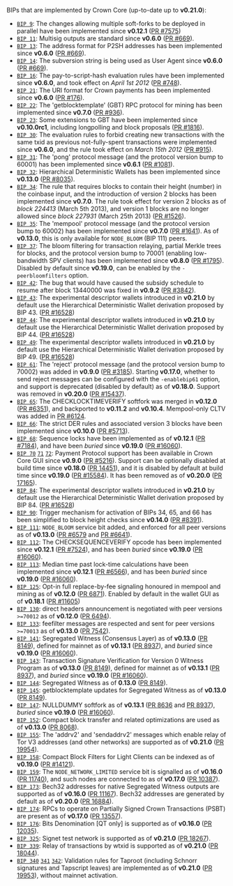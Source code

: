 BIPs that are implemented by Crown Core (up-to-date up to **v0.21.0**):

* [`BIP 9`](https://github.com/crown/bips/blob/master/bip-0009.mediawiki): The changes allowing multiple soft-forks to be deployed in parallel have been implemented since **v0.12.1**  ([PR #7575](https://github.com/crown/crown/pull/7575))
* [`BIP 11`](https://github.com/crown/bips/blob/master/bip-0011.mediawiki): Multisig outputs are standard since **v0.6.0** ([PR #669](https://github.com/crown/crown/pull/669)).
* [`BIP 13`](https://github.com/crown/bips/blob/master/bip-0013.mediawiki): The address format for P2SH addresses has been implemented since **v0.6.0** ([PR #669](https://github.com/crown/crown/pull/669)).
* [`BIP 14`](https://github.com/crown/bips/blob/master/bip-0014.mediawiki): The subversion string is being used as User Agent since **v0.6.0** ([PR #669](https://github.com/crown/crown/pull/669)).
* [`BIP 16`](https://github.com/crown/bips/blob/master/bip-0016.mediawiki): The pay-to-script-hash evaluation rules have been implemented since **v0.6.0**, and took effect on *April 1st 2012* ([PR #748](https://github.com/crown/crown/pull/748)).
* [`BIP 21`](https://github.com/crown/bips/blob/master/bip-0021.mediawiki): The URI format for Crown payments has been implemented since **v0.6.0** ([PR #176](https://github.com/crown/crown/pull/176)).
* [`BIP 22`](https://github.com/crown/bips/blob/master/bip-0022.mediawiki): The 'getblocktemplate' (GBT) RPC protocol for mining has been implemented since **v0.7.0** ([PR #936](https://github.com/crown/crown/pull/936)).
* [`BIP 23`](https://github.com/crown/bips/blob/master/bip-0023.mediawiki): Some extensions to GBT have been implemented since **v0.10.0rc1**, including longpolling and block proposals ([PR #1816](https://github.com/crown/crown/pull/1816)).
* [`BIP 30`](https://github.com/crown/bips/blob/master/bip-0030.mediawiki): The evaluation rules to forbid creating new transactions with the same txid as previous not-fully-spent transactions were implemented since **v0.6.0**, and the rule took effect on *March 15th 2012* ([PR #915](https://github.com/crown/crown/pull/915)).
* [`BIP 31`](https://github.com/crown/bips/blob/master/bip-0031.mediawiki): The 'pong' protocol message (and the protocol version bump to 60001) has been implemented since **v0.6.1** ([PR #1081](https://github.com/crown/crown/pull/1081)).
* [`BIP 32`](https://github.com/crown/bips/blob/master/bip-0032.mediawiki): Hierarchical Deterministic Wallets has been implemented since **v0.13.0** ([PR #8035](https://github.com/crown/crown/pull/8035)).
* [`BIP 34`](https://github.com/crown/bips/blob/master/bip-0034.mediawiki): The rule that requires blocks to contain their height (number) in the coinbase input, and the introduction of version 2 blocks has been implemented since **v0.7.0**. The rule took effect for version 2 blocks as of *block 224413* (March 5th 2013), and version 1 blocks are no longer allowed since *block 227931* (March 25th 2013) ([PR #1526](https://github.com/crown/crown/pull/1526)).
* [`BIP 35`](https://github.com/crown/bips/blob/master/bip-0035.mediawiki): The 'mempool' protocol message (and the protocol version bump to 60002) has been implemented since **v0.7.0** ([PR #1641](https://github.com/crown/crown/pull/1641)). As of **v0.13.0**, this is only available for `NODE_BLOOM` (BIP 111) peers.
* [`BIP 37`](https://github.com/crown/bips/blob/master/bip-0037.mediawiki): The bloom filtering for transaction relaying, partial Merkle trees for blocks, and the protocol version bump to 70001 (enabling low-bandwidth SPV clients) has been implemented since **v0.8.0** ([PR #1795](https://github.com/crown/crown/pull/1795)). Disabled by default since **v0.19.0**, can be enabled by the `-peerbloomfilters` option.
* [`BIP 42`](https://github.com/crown/bips/blob/master/bip-0042.mediawiki): The bug that would have caused the subsidy schedule to resume after block 13440000 was fixed in **v0.9.2** ([PR #3842](https://github.com/crown/crown/pull/3842)).
* [`BIP 43`](https://github.com/crown/bips/blob/master/bip-0043.mediawiki): The experimental descriptor wallets introduced in **v0.21.0** by default use the Hierarchical Deterministic Wallet derivation proposed by BIP 43. ([PR #16528](https://github.com/crown/crown/pull/16528))
* [`BIP 44`](https://github.com/crown/bips/blob/master/bip-0044.mediawiki): The experimental descriptor wallets introduced in **v0.21.0** by default use the Hierarchical Deterministic Wallet derivation proposed by BIP 44. ([PR #16528](https://github.com/crown/crown/pull/16528))
* [`BIP 49`](https://github.com/crown/bips/blob/master/bip-0049.mediawiki): The experimental descriptor wallets introduced in **v0.21.0** by default use the Hierarchical Deterministic Wallet derivation proposed by BIP 49. ([PR #16528](https://github.com/crown/crown/pull/16528))
* [`BIP 61`](https://github.com/crown/bips/blob/master/bip-0061.mediawiki): The 'reject' protocol message (and the protocol version bump to 70002) was added in **v0.9.0** ([PR #3185](https://github.com/crown/crown/pull/3185)). Starting **v0.17.0**, whether to send reject messages can be configured with the `-enablebip61` option, and support is deprecated (disabled by default) as of **v0.18.0**. Support was removed in **v0.20.0** ([PR #15437](https://github.com/crown/crown/pull/15437)).
* [`BIP 65`](https://github.com/crown/bips/blob/master/bip-0065.mediawiki): The CHECKLOCKTIMEVERIFY softfork was merged in **v0.12.0** ([PR #6351](https://github.com/crown/crown/pull/6351)), and backported to **v0.11.2** and **v0.10.4**. Mempool-only CLTV was added in [PR #6124](https://github.com/crown/crown/pull/6124).
* [`BIP 66`](https://github.com/crown/bips/blob/master/bip-0066.mediawiki): The strict DER rules and associated version 3 blocks have been implemented since **v0.10.0** ([PR #5713](https://github.com/crown/crown/pull/5713)).
* [`BIP 68`](https://github.com/crown/bips/blob/master/bip-0068.mediawiki): Sequence locks have been implemented as of **v0.12.1**  ([PR #7184](https://github.com/crown/crown/pull/7184)), and have been *buried* since **v0.19.0** ([PR #16060](https://github.com/crown/crown/pull/16060)).
* [`BIP 70`](https://github.com/crown/bips/blob/master/bip-0070.mediawiki) [`71`](https://github.com/crown/bips/blob/master/bip-0071.mediawiki) [`72`](https://github.com/crown/bips/blob/master/bip-0072.mediawiki):
  Payment Protocol support has been available in Crown Core GUI since **v0.9.0** ([PR #5216](https://github.com/crown/crown/pull/5216)).
  Support can be optionally disabled at build time since **v0.18.0** ([PR 14451](https://github.com/crown/crown/pull/14451)),
  and it is disabled by default at build time since **v0.19.0** ([PR #15584](https://github.com/crown/crown/pull/15584)).
  It has been removed as of **v0.20.0** ([PR 17165](https://github.com/crown/crown/pull/17165)).
* [`BIP 84`](https://github.com/crown/bips/blob/master/bip-0084.mediawiki): The experimental descriptor wallets introduced in **v0.21.0** by default use the Hierarchical Deterministic Wallet derivation proposed by BIP 84. ([PR #16528](https://github.com/crown/crown/pull/16528))
* [`BIP 90`](https://github.com/crown/bips/blob/master/bip-0090.mediawiki): Trigger mechanism for activation of BIPs 34, 65, and 66 has been simplified to block height checks since **v0.14.0** ([PR #8391](https://github.com/crown/crown/pull/8391)).
* [`BIP 111`](https://github.com/crown/bips/blob/master/bip-0111.mediawiki): `NODE_BLOOM` service bit added, and enforced for all peer versions as of **v0.13.0** ([PR #6579](https://github.com/crown/crown/pull/6579) and [PR #6641](https://github.com/crown/crown/pull/6641)).
* [`BIP 112`](https://github.com/crown/bips/blob/master/bip-0112.mediawiki): The CHECKSEQUENCEVERIFY opcode has been implemented since **v0.12.1** ([PR #7524](https://github.com/crown/crown/pull/7524)), and has been *buried* since **v0.19.0** ([PR #16060](https://github.com/crown/crown/pull/16060)).
* [`BIP 113`](https://github.com/crown/bips/blob/master/bip-0113.mediawiki): Median time past lock-time calculations have been implemented since **v0.12.1** ([PR #6566](https://github.com/crown/crown/pull/6566)), and has been *buried* since **v0.19.0** ([PR #16060](https://github.com/crown/crown/pull/16060)).
* [`BIP 125`](https://github.com/crown/bips/blob/master/bip-0125.mediawiki): Opt-in full replace-by-fee signaling honoured in mempool and mining as of **v0.12.0** ([PR 6871](https://github.com/crown/crown/pull/6871)). Enabled by default in the wallet GUI as of **v0.18.1** ([PR #11605](https://github.com/crown/crown/pull/11605))
* [`BIP 130`](https://github.com/crown/bips/blob/master/bip-0130.mediawiki): direct headers announcement is negotiated with peer versions `>=70012` as of **v0.12.0** ([PR 6494](https://github.com/crown/crown/pull/6494)).
* [`BIP 133`](https://github.com/crown/bips/blob/master/bip-0133.mediawiki): feefilter messages are respected and sent for peer versions `>=70013` as of **v0.13.0** ([PR 7542](https://github.com/crown/crown/pull/7542)).
* [`BIP 141`](https://github.com/crown/bips/blob/master/bip-0141.mediawiki): Segregated Witness (Consensus Layer) as of **v0.13.0** ([PR 8149](https://github.com/crown/crown/pull/8149)), defined for mainnet as of **v0.13.1** ([PR 8937](https://github.com/crown/crown/pull/8937)), and *buried* since **v0.19.0** ([PR #16060](https://github.com/crown/crown/pull/16060)).
* [`BIP 143`](https://github.com/crown/bips/blob/master/bip-0143.mediawiki): Transaction Signature Verification for Version 0 Witness Program as of **v0.13.0** ([PR 8149](https://github.com/crown/crown/pull/8149)), defined for mainnet as of **v0.13.1** ([PR 8937](https://github.com/crown/crown/pull/8937)), and *buried* since **v0.19.0** ([PR #16060](https://github.com/crown/crown/pull/16060)).
* [`BIP 144`](https://github.com/crown/bips/blob/master/bip-0144.mediawiki): Segregated Witness as of **0.13.0** ([PR 8149](https://github.com/crown/crown/pull/8149)).
* [`BIP 145`](https://github.com/crown/bips/blob/master/bip-0145.mediawiki): getblocktemplate updates for Segregated Witness as of **v0.13.0** ([PR 8149](https://github.com/crown/crown/pull/8149)).
* [`BIP 147`](https://github.com/crown/bips/blob/master/bip-0147.mediawiki): NULLDUMMY softfork as of **v0.13.1** ([PR 8636](https://github.com/crown/crown/pull/8636) and [PR 8937](https://github.com/crown/crown/pull/8937)), *buried* since **v0.19.0** ([PR #16060](https://github.com/crown/crown/pull/16060)).
* [`BIP 152`](https://github.com/crown/bips/blob/master/bip-0152.mediawiki): Compact block transfer and related optimizations are used as of **v0.13.0** ([PR 8068](https://github.com/crown/crown/pull/8068)).
* [`BIP 155`](https://github.com/crown/bips/blob/master/bip-0155.mediawiki): The 'addrv2' and 'sendaddrv2' messages which enable relay of Tor V3 addresses (and other networks) are supported as of **v0.21.0** ([PR 19954](https://github.com/crown/crown/pull/19954)).
* [`BIP 158`](https://github.com/crown/bips/blob/master/bip-0158.mediawiki): Compact Block Filters for Light Clients can be indexed as of **v0.19.0** ([PR #14121](https://github.com/crown/crown/pull/14121)).
* [`BIP 159`](https://github.com/crown/bips/blob/master/bip-0159.mediawiki): The `NODE_NETWORK_LIMITED` service bit is signalled as of **v0.16.0** ([PR 11740](https://github.com/crown/crown/pull/11740)), and such nodes are connected to as of **v0.17.0** ([PR 10387](https://github.com/crown/crown/pull/10387)).
* [`BIP 173`](https://github.com/crown/bips/blob/master/bip-0173.mediawiki): Bech32 addresses for native Segregated Witness outputs are supported as of **v0.16.0** ([PR 11167](https://github.com/crown/crown/pull/11167)). Bech32 addresses are generated by default as of **v0.20.0** ([PR 16884](https://github.com/crown/crown/pull/16884)).
* [`BIP 174`](https://github.com/crown/bips/blob/master/bip-0174.mediawiki): RPCs to operate on Partially Signed Crown Transactions (PSBT) are present as of **v0.17.0** ([PR 13557](https://github.com/crown/crown/pull/13557)).
* [`BIP 176`](https://github.com/crown/bips/blob/master/bip-0176.mediawiki): Bits Denomination [QT only] is supported as of **v0.16.0** ([PR 12035](https://github.com/crown/crown/pull/12035)).
* [`BIP 325`](https://github.com/crown/bips/blob/master/bip-0325.mediawiki): Signet test network is supported as of **v0.21.0** ([PR 18267](https://github.com/crown/crown/pull/18267)).
* [`BIP 339`](https://github.com/crown/bips/blob/master/bip-0339.mediawiki): Relay of transactions by wtxid is supported as of **v0.21.0** ([PR 18044](https://github.com/crown/crown/pull/18044)).
* [`BIP 340`](https://github.com/crown/bips/blob/master/bip-0340.mediawiki) [`341`](https://github.com/crown/bips/blob/master/bip-0341.mediawiki) [`342`](https://github.com/crown/bips/blob/master/bip-0342.mediawiki): Validation rules for Taproot (including Schnorr signatures and Tapscript leaves) are implemented as of **v0.21.0** ([PR 19953](https://github.com/crown/crown/pull/19953)), without mainnet activation.

